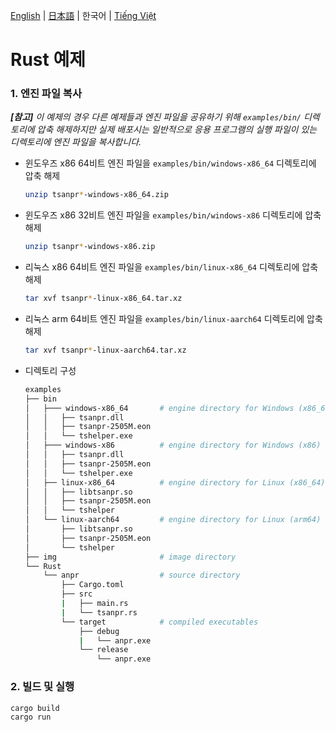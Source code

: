 [English](../README.md) | [日本語](README_ja-JP.md) | 한국어 | [Tiếng Việt](README_vi-VN.md)

# Rust 예제

### 1. 엔진 파일 복사

_**[참고]** 이 예제의 경우 다른 예제들과 엔진 파일을 공유하기 위해 `examples/bin/` 디렉토리에 압축 해제하지만 실제 배포시는 일반적으로 응용 프로그램의 실행 파일이 있는 디렉토리에 엔진 파일을 복사합니다._

- 윈도우즈 x86 64비트
  엔진 파일을 `examples/bin/windows-x86_64` 디렉토리에 압축 해제
  ```sh
  unzip tsanpr*-windows-x86_64.zip
  ```
- 윈도우즈 x86 32비트
  엔진 파일을 `examples/bin/windows-x86` 디렉토리에 압축 해제
  ```sh
  unzip tsanpr*-windows-x86.zip
  ```
- 리눅스 x86 64비트
  엔진 파일을 `examples/bin/linux-x86_64` 디렉토리에 압축 해제
  ```sh
  tar xvf tsanpr*-linux-x86_64.tar.xz
  ```
- 리눅스 arm 64비트
  엔진 파일을 `examples/bin/linux-aarch64` 디렉토리에 압축 해제
  ```sh
  tar xvf tsanpr*-linux-aarch64.tar.xz
  ```
- 디렉토리 구성
  ```sh
  examples
  ├── bin
  │   ├─── windows-x86_64       # engine directory for Windows (x86_64)
  │   │   ├── tsanpr.dll
  │   │   ├── tsanpr-2505M.eon
  │   │   └── tshelper.exe
  │   ├─── windows-x86          # engine directory for Windows (x86)
  │   │   ├── tsanpr.dll
  │   │   ├── tsanpr-2505M.eon
  │   │   └── tshelper.exe
  │   ├── linux-x86_64          # engine directory for Linux (x86_64)
  │   │   ├── libtsanpr.so
  │   │   ├── tsanpr-2505M.eon
  │   │   └── tshelper
  │   └── linux-aarch64         # engine directory for Linux (arm64)
  │       ├── libtsanpr.so
  │       ├── tsanpr-2505M.eon
  │       └── tshelper
  ├── img                       # image directory
  └── Rust
      └── anpr                  # source directory
          ├── Cargo.toml
          ├── src
          |   ├── main.rs
          |   └── tsanpr.rs
          └── target            # compiled executables
              ├── debug
              |   └── anpr.exe
              └── release
                  └── anpr.exe
  ```

### 2. 빌드 및 실행

```sh
cargo build
cargo run
```

